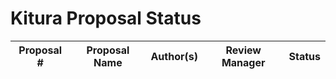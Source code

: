 # Kitura Proposal Status

| Proposal # | Proposal Name | Author(s) | Review Manager | Status |
| ---------- | ------------- | --------- | -------------- | ------ |
